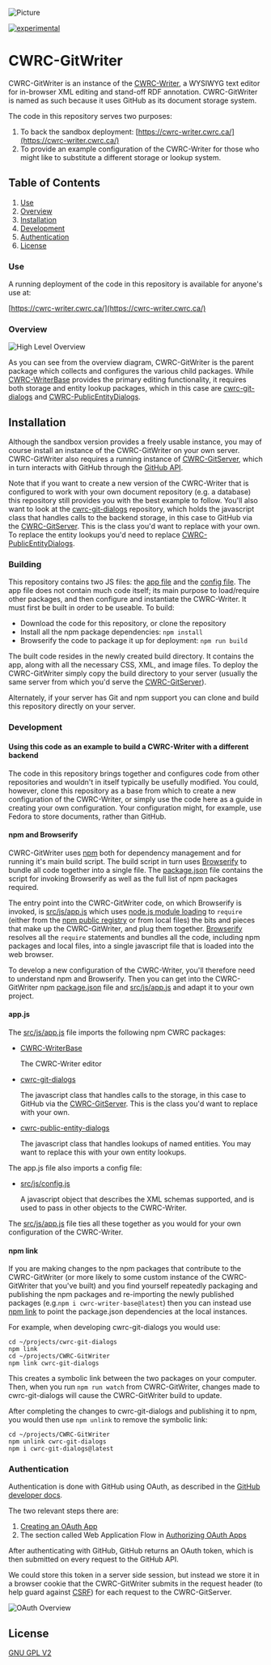 ![Picture](http://cwrc.ca/logos/CWRC_logos_2016_versions/CWRCLogo-Horz-FullColour.png)

[![experimental](http://badges.github.io/stability-badges/dist/experimental.svg)](http://github.com/badges/stability-badges)

# CWRC-GitWriter

CWRC-GitWriter is an instance of the [CWRC-Writer](http://cwrc.ca/Documentation/project-editor/#DITA_Files-Various_Applications/CWRC-Writer/Embed_Ref_Splash.html), a WYSIWYG text editor for in-browser XML editing and stand-off RDF annotation. CWRC-GitWriter is named as such because it uses GitHub as its document storage system.

The code in this repository serves two purposes:

1.  To back the sandbox deployment: [https://cwrc-writer.cwrc.ca/](https://cwrc-writer.cwrc.ca/)
2.  To provide an example configuration of the CWRC-Writer for those who might like to substitute a different storage or lookup system.

## Table of Contents

1. [Use](#use)
1. [Overview](#overview)
1. [Installation](#installation)
1. [Development](#development)
1. [Authentication](#authentication)
1. [License](#license)

### Use

A running deployment of the code in this repository is available for anyone's use at:

[https://cwrc-writer.cwrc.ca/](https://cwrc-writer.cwrc.ca/)

### Overview

![High Level Overview](/docs/images/cwrc-gitwriter-overview.svg)

As you can see from the overview diagram, CWRC-GitWriter is the parent package which collects and configures the various child packages. While [CWRC-WriterBase](https://github.com/cwrc/CWRC-WriterBase) provides the primary editing functionality, it requires both storage and entity lookup packages, which in this case are [cwrc-git-dialogs](https://github.com/cwrc/cwrc-git-dialogs) and [CWRC-PublicEntityDialogs](https://github.com/cwrc/CWRC-PublicEntityDialogs).

## Installation

Although the sandbox version provides a freely usable instance, you may of course install an instance of the CWRC-GitWriter on your own server.  CWRC-GitWriter also requires a running instance of [CWRC-GitServer](https://github.com/cwrc/CWRC-GitServer), which in turn interacts with GitHub through the [GitHub API](https://developer.github.com/v3/).

Note that if you want to create a new version of the CWRC-Writer that is configured to work with your own document repository (e.g. a database) this repository still provides you with the best example to follow.  You'll also want to look at the [cwrc-git-dialogs](https://github.com/cwrc/cwrc-git-dialogs) repository, which holds the javascript class that handles calls to the backend storage, in this case to GitHub via the [CWRC-GitServer](https://github.com/cwrc/CWRC-GitServer).  This is the class you'd want to replace with your own. To replace the entity lookups you'd need to replace [CWRC-PublicEntityDialogs](https://github.com/cwrc/CWRC-PublicEntityDialogs).

### Building

This repository contains two JS files: the [app file](src/js/app.js) and the [config file](src/js/config.js). The app file does not contain much code itself; its main purpose to load/require other packages, and then configure and instantiate the CWRC-Writer. It must first be built in order to be useable. To build:

- Download the code for this repository, or clone the repository
- Install all the npm package dependencies: `npm install`
- Browserify the code to package it up for deployment: `npm run build`

The built code resides in the newly created build directory. It contains the app, along with all the necessary CSS, XML, and image files. To deploy the CWRC-GitWriter simply copy the build directory to your server (usually the same server from which you'd serve the [CWRC-GitServer](https://github.com/cwrc/CWRC-GitServer)).

Alternately, if your server has Git and npm support you can clone and build this repository directly on your server.

### Development
#### Using this code as an example to build a CWRC-Writer with a different backend

The code in this repository brings together and configures code from other repositories and wouldn't in itself typically be usefully modified. You could, however, clone this repository as a base from which to create a new configuration of the CWRC-Writer, or simply use the code here as a guide in creating your own configuration. Your configuration might, for example, use Fedora to store documents, rather than GitHub.

#### npm and Browserify

CWRC-GitWriter uses [npm](https://www.npmjs.com) both for dependency management and for running it's main build script. The build script in turn uses [Browserify](https://browserify.org) to bundle all code together into a single file. The [package.json](package.json) file contains the script for invoking Browserify as well as the full list of npm packages required.

The entry point into the CWRC-GitWriter code, on which Browserify is invoked, is [src/js/app.js](src/js/app.js) which uses [node.js module loading](https://nodejs.org/api/modules.html) to `require` (either from the [npm public registry](https://www.npmjs.com) or from local files) the bits and pieces that make up the CWRC-GitWriter, and plug them together.  [Browserify](https://browserify.org) resolves all the `require` statements and bundles all the code, including npm packages and local files, into a single javascript file that is loaded into the web browser.

To develop a new configuration of the CWRC-Writer, you'll therefore need to understand npm and Browserify.  Then you can get into the CWRC-GitWriter npm [package.json](package.json) file and [src/js/app.js](src/js/app.js) and adapt it to your own project.

#### app.js

The [src/js/app.js](src/js/app.js) file imports the following npm CWRC packages:

- [CWRC-WriterBase](https://www.npmjs.com/package/cwrc-writer-base)

   The CWRC-Writer editor

- [cwrc-git-dialogs](https://www.npmjs.com/package/cwrc-git-dialogs)

   The javascript class that handles calls to the storage, in this case to GitHub via the [CWRC-GitServer](https://github.com/cwrc/CWRC-GitServer). This is the class you'd want to replace with your own.

* [cwrc-public-entity-dialogs](https://www.npmjs.com/package/cwrc-public-entity-dialogs)
   
   The javascript class that handles lookups of named entities. You may want to replace this with your own entity lookups.

The app.js file also imports a config file:

* [src/js/config.js](src/js/config.js)
   
   A javascript object that describes the XML schemas supported, and is used to pass in other objects to the CWRC-Writer.

The [src/js/app.js](src/js/app.js) file ties all these together as you would for your own configuration of the CWRC-Writer.

#### npm link

If you are making changes to the npm packages that contribute to the CWRC-GitWriter (or more likely to some custom instance of the CWRC-GitWriter that you've built) and you find yourself repeatedly packaging and publishing the npm packages and re-importing the newly published packages (e.g.`npm i cwrc-writer-base@latest`) then you can instead use [npm link](https://docs.npmjs.com/cli/link) to point the package.json dependencies at the local instances.

For example, when developing cwrc-git-dialogs you would use:
```
cd ~/projects/cwrc-git-dialogs
npm link
cd ~/projects/CWRC-GitWriter
npm link cwrc-git-dialogs
```
This creates a symbolic link between the two packages on your computer. Then, when you run `npm run watch` from CWRC-GitWriter, changes made to cwrc-git-dialogs will cause the CWRC-GitWriter build to update.

After completing the changes to cwrc-git-dialogs and publishing it to npm, you would then use `npm unlink` to remove the symbolic link:
```
cd ~/projects/CWRC-GitWriter
npm unlink cwrc-git-dialogs
npm i cwrc-git-dialogs@latest
```

### Authentication

Authentication is done with GitHub using OAuth, as described in the [GitHub developer docs](https://developer.github.com/apps/building-oauth-apps/).
 
The two relevant steps there are:
1. [Creating an OAuth App](https://developer.github.com/apps/building-oauth-apps/creating-an-oauth-app/)
2. The section called Web Application Flow in [Authorizing OAuth Apps](https://developer.github.com/apps/building-oauth-apps/authorizing-oauth-apps/#web-application-flow)

After authenticating with GitHub, GitHub returns an OAuth token, which is then submitted on every request to the GitHub API.

We could store this token in a server side session, but instead we store it in a browser cookie that the CWRC-GitWriter submits in the request header (to help guard against [CSRF](https://en.wikipedia.org/wiki/Cross-site_request_forgery)) for each request to the CWRC-GitServer.

![OAuth Overview](/docs/images/oauth.svg)

## License

[GNU GPL V2](LICENSE)
